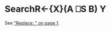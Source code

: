 




<h1 class="heading"><span class="name">Search</span><span class="command">R←{X}(A ⎕S B) Y</span></h1>

See ["Replace: " on page 1](../../../system-functions-a-z/system-functions-a-z/r.md).



